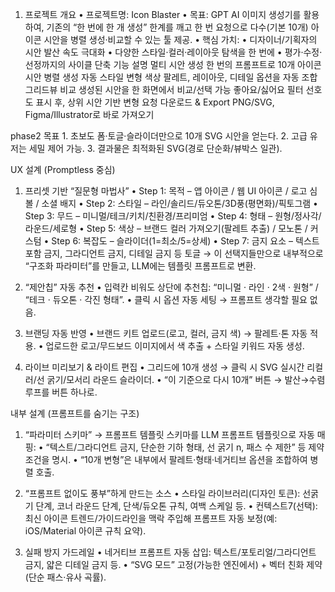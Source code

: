 1. 프로젝트 개요
	•	프로젝트명: Icon Blaster
	•	목표:
GPT AI 이미지 생성기를 활용하여,
기존의 “한 번에 한 개 생성” 한계를 깨고 한 번 요청으로 다수(기본 10개) 아이콘 시안을 병렬 생성·비교할 수 있는 툴 제공.
	•	핵심 가치:
	•	디자이너/기획자의 시안 발산 속도 극대화
	•	다양한 스타일·컬러·레이아웃 탐색을 한 번에
	•	평가·수정·선정까지의 사이클 단축
기능
설명
멀티 시안 생성
한 번의 프롬프트로 10개 아이콘 시안 병렬 생성
자동 스타일 변형
색상 팔레트, 레이아웃, 디테일 옵션을 자동 조합
그리드뷰 비교
생성된 시안을 한 화면에서 비교/선택 가능
좋아요/싫어요 필터
선호도 표시 후, 상위 시안 기반 변형 요청
다운로드 & Export
PNG/SVG, Figma/Illustrator로 바로 가져오기

phase2
목표
	1.	초보도 폼·토글·슬라이더만으로 10개 SVG 시안을 얻는다.
	2.	고급 유저는 세밀 제어 가능.
	3.	결과물은 최적화된 SVG(경로 단순화/뷰박스 일관).

UX 설계 (Promptless 중심)

1) 프리셋 기반 “질문형 마법사”
	•	Step 1: 목적 – 앱 아이콘 / 웹 UI 아이콘 / 로고 심볼 / 소셜 배지
	•	Step 2: 스타일 – 라인/솔리드/듀오톤/3D풍(평면화)/픽토그램
	•	Step 3: 무드 – 미니멀/테크/키치/친환경/프리미엄
	•	Step 4: 형태 – 원형/정사각/라운드/세로형
	•	Step 5: 색상 – 브랜드 컬러 가져오기(팔레트 추출) / 모노톤 / 커스텀
	•	Step 6: 복잡도 – 슬라이더(1=최소/5=상세)
	•	Step 7: 금지 요소 – 텍스트 포함 금지, 그라디언트 금지, 디테일 금지 등 토글
→ 이 선택지들만으로 내부적으로 “구조화 파라미터”를 만들고, LLM에는 템플릿 프롬프트로 변환.

2) “제안칩” 자동 추천
	•	입력칸 비워도 상단에 추천칩: “미니멀 · 라인 · 2색 · 원형” / “테크 · 듀오톤 · 각진 형태”.
	•	클릭 시 옵션 자동 세팅 → 프롬프트 생각할 필요 없음.

3) 브랜딩 자동 반영
	•	브랜드 키트 업로드(로고, 컬러, 금지 색) → 팔레트·톤 자동 적용.
	•	업로드한 로고/무드보드 이미지에서 색 추출 + 스타일 키워드 자동 생성.

4) 라이브 미리보기 & 라이트 편집
	•	그리드에 10개 생성 → 클릭 시 SVG 실시간 리컬러/선 굵기/모서리 라운드 슬라이더.
	•	“이 기준으로 다시 10개” 버튼 → 발산→수렴 루프를 버튼 하나로.

내부 설계 (프롬프트를 숨기는 구조)

1) “파라미터 스키마” → 프롬프트 템플릿
스키마를 LLM 프롬프트 템플릿으로 자동 매핑:
	•	“텍스트/그라디언트 금지, 단순한 기하 형태, 선 굵기 n, 패스 수 제한” 등 제약 조건을 명시.
	•	“10개 변형”은 내부에서 팔레트·형태·네거티브 옵션을 조합하여 병렬 호출.

2) “프롬프트 없이도 풍부”하게 만드는 소스
	•	스타일 라이브러리(디자인 토큰): 선굵기 단계, 코너 라운드 단계, 단색/듀오톤 규칙, 여백 스케일 등.
	•	컨텍스트7(선택): 최신 아이콘 트렌드/가이드라인을 맥락 주입해 프롬프트 자동 보정(예: iOS/Material 아이콘 규칙 요약).

3) 실패 방지 가드레일
	•	네거티브 프롬프트 자동 삽입: 텍스트/포토리얼/그라디언트 금지, 얇은 디테일 금지 등.
	•	“SVG 모드” 고정(가능한 엔진에서) + 벡터 친화 제약(단순 패스·유사 곡률).